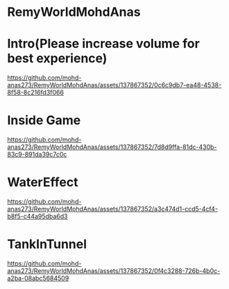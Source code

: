 # RemyWorldMohdAnas

# Intro(Please increase volume for best experience)

https://github.com/mohd-anas273/RemyWorldMohdAnas/assets/137867352/0c6c9db7-ea48-4538-8f58-8c216fd3f066

# Inside Game



https://github.com/mohd-anas273/RemyWorldMohdAnas/assets/137867352/7d8d9ffa-81dc-430b-83c9-891da39c7c0c

# WaterEffect



https://github.com/mohd-anas273/RemyWorldMohdAnas/assets/137867352/a3c474d1-ccd5-4cf4-b8f5-c44a95dba6d3



# TankInTunnel



https://github.com/mohd-anas273/RemyWorldMohdAnas/assets/137867352/0f4c3288-726b-4b0c-a2ba-08abc5684509

